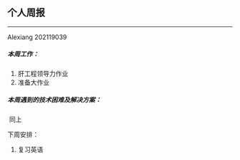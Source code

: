 ## 个人周报

***

Alexiang 202119039

##### 本周工作：

1. 肝工程领导力作业
1. 准备大作业

##### 本周遇到的技术困难及解决方案：

​	同上

下周安排：

1. 复习英语